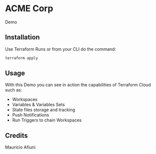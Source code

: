 # ACME Corp

Demo 

## Installation

Use Terraform Runs or from your CLI do the command:

```bash
terraform apply
```

## Usage

With this Demo you can see in action the capabilities of Terraform Cloud such as:

- Workspaces
- Variables & Variables Sets
- State files storage and tracking
- Push Notifications
- Run Triggers to chain Workspaces

## Credits

Mauricio Afiuni